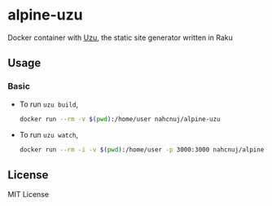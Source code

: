# alpine-uzu

Docker container with [Uzu](https://github.com/scmorrison/uzu), the static site generator written in Raku

## Usage

### Basic

- To run `uzu build`,
  ```sh
  docker run --rm -v $(pwd):/home/user nahcnuj/alpine-uzu
  ```
- To run `uzu watch`,
  ```sh
  docker run --rm -i -v $(pwd):/home/user -p 3000:3000 nahcnuj/alpine-uzu watch
  ```

## License

MIT License

